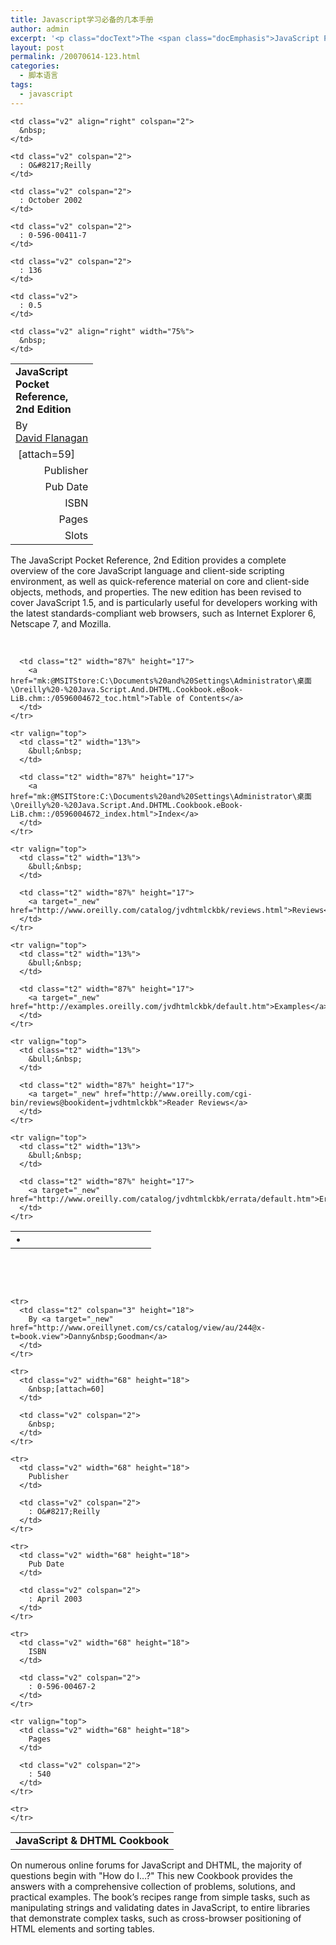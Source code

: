 ```yaml
---
title: Javascript学习必备的几本手册
author: admin
excerpt: '<p class="docText">The <span class="docEmphasis">JavaScript Pocket Reference</span>, 2nd Edition provides a complete overview of the core JavaScript language and client-side scripting environment, as well as quick-reference material on core and client-side objects, methods, and properties. The new edition has been revised to cover JavaScript 1.5, and is particularly useful for developers working with the latest standards-compliant web browsers, such as Internet Explorer 6, Netscape 7, and Mozilla.</p>'
layout: post
permalink: /20070614-123.html
categories:
  - 脚本语言
tags:
  - javascript
---
```

<table cellspacing="0" cellpadding="0" width="469" border="0">
  <tr valign="top">
    <td class="v2" colspan="3" height="20">
      <strong>JavaScript Pocket Reference, 2nd Edition</strong>
    </td>
  </tr>
  
  <tr>
    <td class="v2" colspan="3" height="18">
      By <a class="v1" target="_new" href="http://www.oreillynet.com/cs/catalog/view/au/156?x-t=book.view">David&nbsp;Flanagan</a>
    </td>
  </tr>
  
  <tr>
    <td class="v2" width="68" height="18">
      &nbsp;[attach=59]
    </td>
    
    <td class="v2" align="right" colspan="2">
      &nbsp;
    </td>
  </tr>
  
  <tr>
    <td class="v2" align="right" width="68" height="18">
      Publisher
    </td>
    
    <td class="v2" colspan="2">
      : O&#8217;Reilly
    </td>
  </tr>
  
  <tr>
    <td class="v2" align="right" width="68" height="18">
      Pub Date
    </td>
    
    <td class="v2" colspan="2">
      : October 2002
    </td>
  </tr>
  
  <tr>
    <td class="v2" align="right" width="68" height="18">
      ISBN
    </td>
    
    <td class="v2" colspan="2">
      : 0-596-00411-7
    </td>
  </tr>
  
  <tr>
    <td class="v2" align="right" width="68" height="18">
      Pages
    </td>
    
    <td class="v2" colspan="2">
      : 136
    </td>
  </tr>
  
  <tr>
    <td class="v2" align="right" width="68" height="18">
      Slots
    </td>
    
    <td class="v2">
      : 0.5
    </td>
    
    <td class="v2" align="right" width="75%">
      &nbsp;
    </td>
  </tr>
</table>

<p class="docText">
  The <span class="docEmphasis">JavaScript Pocket Reference</span>, 2nd Edition provides a complete overview of the core JavaScript language and client-side scripting environment, as well as quick-reference material on core and client-side objects, methods, and properties. The new edition has been revised to cover JavaScript 1.5, and is particularly useful for developers working with the latest standards-compliant web browsers, such as Internet Explorer 6, Netscape 7, and Mozilla.
</p>

<p class="docText">
  &nbsp;
</p>

<p class="docText">
  <table cellspacing="0" cellpadding="0" width="100%" border="0">
    <tr valign="top">
      <td class="t2" width="13%">
        &bull;&nbsp;
      </td>
      
      <td class="t2" width="87%" height="17">
        <a href="mk:@MSITStore:C:\Documents%20and%20Settings\Administrator\桌面\Oreilly%20-%20Java.Script.And.DHTML.Cookbook.eBook-LiB.chm::/0596004672_toc.html">Table of Contents</a>
      </td>
    </tr>
    
    <tr valign="top">
      <td class="t2" width="13%">
        &bull;&nbsp;
      </td>
      
      <td class="t2" width="87%" height="17">
        <a href="mk:@MSITStore:C:\Documents%20and%20Settings\Administrator\桌面\Oreilly%20-%20Java.Script.And.DHTML.Cookbook.eBook-LiB.chm::/0596004672_index.html">Index</a>
      </td>
    </tr>
    
    <tr valign="top">
      <td class="t2" width="13%">
        &bull;&nbsp;
      </td>
      
      <td class="t2" width="87%" height="17">
        <a target="_new" href="http://www.oreilly.com/catalog/jvdhtmlckbk/reviews.html">Reviews</a>
      </td>
    </tr>
    
    <tr valign="top">
      <td class="t2" width="13%">
        &bull;&nbsp;
      </td>
      
      <td class="t2" width="87%" height="17">
        <a target="_new" href="http://examples.oreilly.com/jvdhtmlckbk/default.htm">Examples</a>
      </td>
    </tr>
    
    <tr valign="top">
      <td class="t2" width="13%">
        &bull;&nbsp;
      </td>
      
      <td class="t2" width="87%" height="17">
        <a target="_new" href="http://www.oreilly.com/cgi-bin/reviews@bookident=jvdhtmlckbk">Reader Reviews</a>
      </td>
    </tr>
    
    <tr valign="top">
      <td class="t2" width="13%">
        &bull;&nbsp;
      </td>
      
      <td class="t2" width="87%" height="17">
        <a target="_new" href="http://www.oreilly.com/catalog/jvdhtmlckbk/errata/default.htm">Errata</a>
      </td>
    </tr>
  </table>
  
  <td width="488">
    &nbsp;
  </td>
  
  <p>
    &nbsp; &nbsp;
  </p>
  
  <table cellspacing="0" cellpadding="0" width="469" border="0">
    <tr valign="top">
      <td class="t1" colspan="3" height="20">
        <strong>JavaScript & DHTML Cookbook</strong>
      </td>
    </tr>
    
    <tr>
      <td class="t2" colspan="3" height="18">
        By <a target="_new" href="http://www.oreillynet.com/cs/catalog/view/au/244@x-t=book.view">Danny&nbsp;Goodman</a>
      </td>
    </tr>
    
    <tr>
      <td class="v2" width="68" height="18">
        &nbsp;[attach=60]
      </td>
      
      <td class="v2" colspan="2">
        &nbsp;
      </td>
    </tr>
    
    <tr>
      <td class="v2" width="68" height="18">
        Publisher
      </td>
      
      <td class="v2" colspan="2">
        : O&#8217;Reilly
      </td>
    </tr>
    
    <tr>
      <td class="v2" width="68" height="18">
        Pub Date
      </td>
      
      <td class="v2" colspan="2">
        : April 2003
      </td>
    </tr>
    
    <tr>
      <td class="v2" width="68" height="18">
        ISBN
      </td>
      
      <td class="v2" colspan="2">
        : 0-596-00467-2
      </td>
    </tr>
    
    <tr valign="top">
      <td class="v2" width="68" height="18">
        Pages
      </td>
      
      <td class="v2" colspan="2">
        : 540
      </td>
    </tr>
    
    <tr>
    </tr>
  </table>
  
  <p class="docText">
    On numerous online forums for JavaScript and DHTML, the majority of questions begin with "How do I&#8230;?" This new Cookbook provides the answers with a comprehensive collection of problems, solutions, and practical examples. The book&#8217;s recipes range from simple tasks, such as manipulating strings and validating dates in JavaScript, to entire libraries that demonstrate complex tasks, such as cross-browser positioning of HTML elements and sorting tables.
  </p>